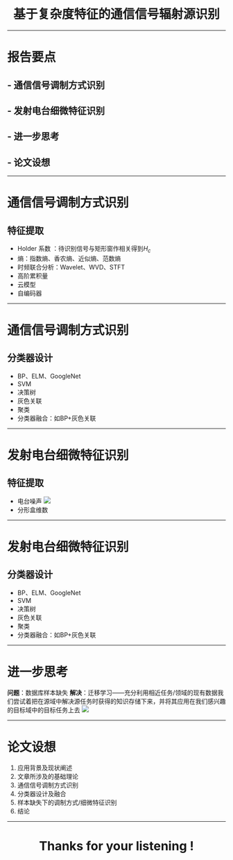 # <center>基于复杂度特征的通信信号辐射源识别 <center>
---
# 报告要点
## - 通信信号调制方式识别
## - 发射电台细微特征识别
## - 进一步思考
## - 论文设想
---
# 通信信号调制方式识别
## 特征提取
- Holder 系数 ：待识别信号与矩形窗作相关得到$H_c$
- 熵：指数熵、香农熵、近似熵、范数熵
- 时频联合分析：Wavelet、WVD、STFT
- 高阶累积量
- 云模型
- 自编码器
---
# 通信信号调制方式识别
## 分类器设计
- BP、ELM、GoogleNet
- SVM
- 决策树
- 灰色关联
- 聚类
- 分类器融合：如BP+灰色关联
---
# 发射电台细微特征识别
## 特征提取
- 电台噪声
![](/Users/oliver/Desktop/AI_photo/yeye/细微特征.png)
- 分形盒维数

---
# 发射电台细微特征识别
## 分类器设计
- BP、ELM、GoogleNet
- SVM
- 决策树
- 灰色关联
- 聚类
- 分类器融合：如BP+灰色关联
---
# 进一步思考
**问题**：数据库样本缺失
 **解决**：迁移学习——充分利用相近任务/领域的现有数据我们尝试着把在源域中解决源任务时获得的知识存储下来，并将其应用在我们感兴趣的目标域中的目标任务上去
![](/Users/oliver/Desktop/AI_photo/yeye/transferlearning.jpg)

---
# 论文设想
1. 应用背景及现状阐述
2. 文章所涉及的基础理论
3. 通信信号调制方式识别
4. 分类器设计及融合
5. 样本缺失下的调制方式/细微特征识别
6. 结论

---
# <center>Thanks for your listening !</center>